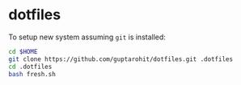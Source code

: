 # dotfiles

To setup new system assuming `git` is installed:

```bash
cd $HOME
git clone https://github.com/guptarohit/dotfiles.git .dotfiles
cd .dotfiles
bash fresh.sh
```
